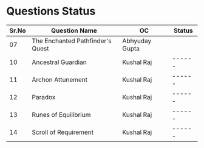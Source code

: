 # Questions Status

| Sr.No | Question Name                    | OC             | Status |
| ----- | -------------------------------- | -------------- | ------ |
| 07    | The Enchanted Pathfinder's Quest | Abhyuday Gupta |        |
| 10    | Ancestral Guardian               | Kushal Raj     | ------ |
| 11    | Archon Attunement                | Kushal Raj     | ------ |
| 12    | Paradox                          | Kushal Raj     | ------ |
| 13    | Runes of Equilibrium             | Kushal Raj     | ------ |
| 14    | Scroll of Requirement            | Kushal Raj     | ------ |